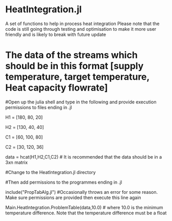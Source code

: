 
# HeatIntegration.jl
A set of functions to help in process heat integration 
Please note that the code is still going through testing and optimisation to make it more user friendly and is likely to break with future update
# The data of the streams which should be in this format [supply temperature, target temperature, Heat capacity flowrate]

#Open up the julia shell and type in the following and provide execution permissions to files ending in .jl

H1 = [180, 80, 20]

H2  = [130, 40, 40]

C1 = [60, 100, 80]

C2 = [30, 120, 36]

data = hcat(H1,H2,C1,C2) # It is recommended that the data should be in a 3xn matrix

#Change to the HeatIntegration.jl directory

#Then add permissions to the programmes ending in .jl

include("PropTabAlg.jl") #Occasionally throws an error for some reason. Make sure permissions are provided then execute this line again

Main.HeatIntegration.ProblemTable(data,10.0) # where 10.0 is the minimum temperature difference. Note that the temperature difference must be a float
